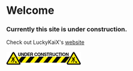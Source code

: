 # Welcome
### Currently this site is under construction.
Check out LuckyKaiX's [website](https://sites.google.com/view/luckykaix/home)</br></br>
![Under Construction](assets/HoHollywoodBungalow4907imgsourcesunderconstruction.gif)
